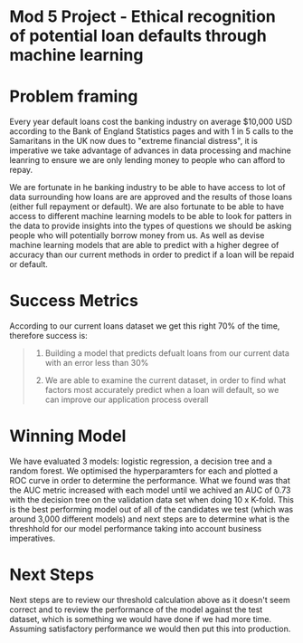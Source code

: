 # Mod 5 Project - Ethical recognition of potential loan defaults through machine learning

# Problem framing

Every year default loans cost the banking industry on average $10,000 USD according to the Bank of England Statistics pages and with 1 in 5 calls to the Samaritans in the UK now dues to "extreme financial distress", it is imperative we take advantage of advances in data processing and machine leanring to ensure we are only lending money to people who can afford to repay.

We are fortunate in he banking industry to be able to have access to lot of data surrounding how loans are are approved and the results of those loans (either full repayment or default). We are also fortunate to be able to have access to different machine learning models to be able to look for patters in the data to provide insights into the types of questions we should be asking people who will potentially borrow money from us. As well as devise machine learning models that are able to predict with a higher degree of accuracy than our current methods in order to predict if a loan will be repaid or default.

# Success Metrics

According to our current loans dataset we get this right 70% of the time, therefore success is:

>1) Building a model that predicts defualt loans from our current data with an error less than 30%
>
>2) We are able to examine the current dataset, in order to find what factors most accurately predict when a loan will default, so we can improve our application process overall


# Winning Model

We have evaluated 3 models: logistic regression, a decision tree and a random forest. We optimised the hyperparamters for each and plotted a ROC curve in order to determine the performance. What we found was that the AUC metric increased with each model until we achived an AUC of 0.73 with the decision tree on the validation data set when doing 10 x K-fold. This is the best performing model out of all of the candidates we test (which was around 3,000 different models) and next steps are to determine what is the threshhold for our model performance taking into account business imperatives.

# Next Steps

Next steps are to review our threshold calculation above as it doesn't seem correct and to review the performance of the model against the test dataset, which is something we would have done if we had more time. Assuming satisfactory performance we would then put this into production.
